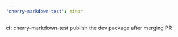 ```yaml
---
'cherry-markdown-test': minor
---
```


ci: cherry-markdown-test publish the dev package after merging PR
